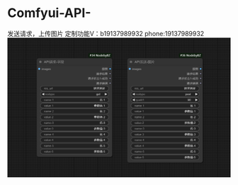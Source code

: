 # Comfyui-API-
发送请求，上传图片 
定制功能V：b19137989932   phone:19137989932
<img alt="wechat_2025-02-06_053236_673.png" src="https://github.com/dujunchi/Comfyui-API-/blob/main/wechat_2025-02-06_053236_673.png?raw=true" data-hpc="true" class="Box-sc-g0xbh4-0 fzFXnm">

